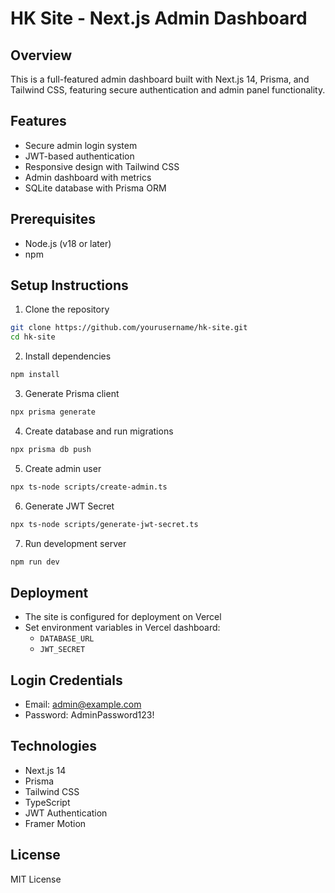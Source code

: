 # HK Site - Next.js Admin Dashboard

## Overview
This is a full-featured admin dashboard built with Next.js 14, Prisma, and Tailwind CSS, featuring secure authentication and admin panel functionality.

## Features
- Secure admin login system
- JWT-based authentication
- Responsive design with Tailwind CSS
- Admin dashboard with metrics
- SQLite database with Prisma ORM

## Prerequisites
- Node.js (v18 or later)
- npm

## Setup Instructions

1. Clone the repository
```bash
git clone https://github.com/yourusername/hk-site.git
cd hk-site
```

2. Install dependencies
```bash
npm install
```

3. Generate Prisma client
```bash
npx prisma generate
```

4. Create database and run migrations
```bash
npx prisma db push
```

5. Create admin user
```bash
npx ts-node scripts/create-admin.ts
```

6. Generate JWT Secret
```bash
npx ts-node scripts/generate-jwt-secret.ts
```

7. Run development server
```bash
npm run dev
```

## Deployment
- The site is configured for deployment on Vercel
- Set environment variables in Vercel dashboard:
  - `DATABASE_URL`
  - `JWT_SECRET`

## Login Credentials
- Email: admin@example.com
- Password: AdminPassword123!

## Technologies
- Next.js 14
- Prisma
- Tailwind CSS
- TypeScript
- JWT Authentication
- Framer Motion

## License
MIT License